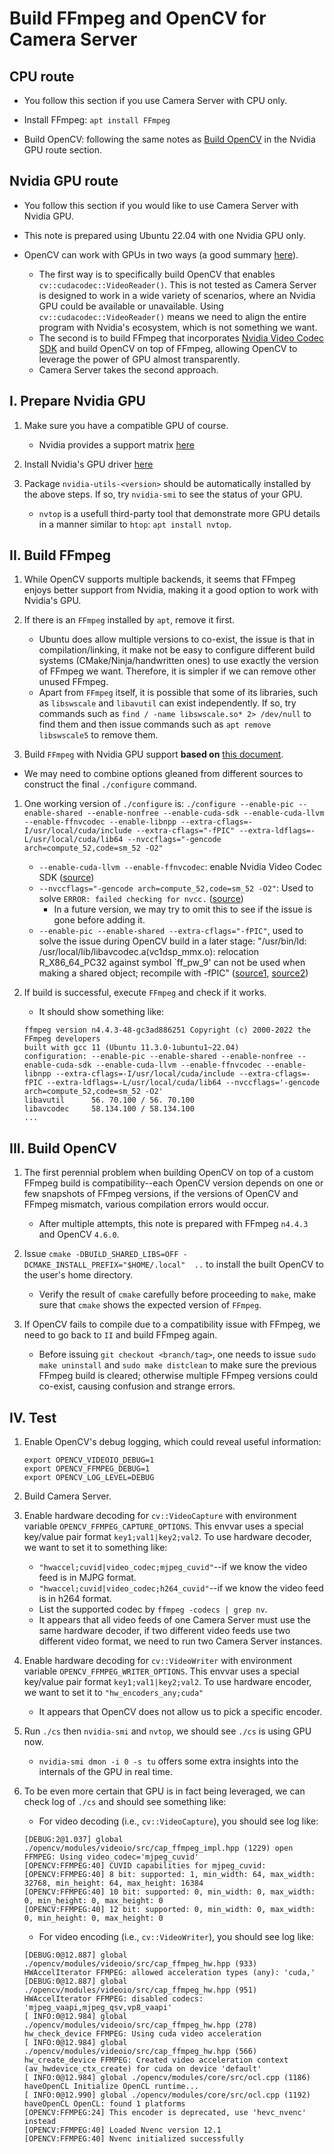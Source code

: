 # Build FFmpeg and OpenCV for Camera Server

## CPU route

* You follow this section if you use Camera Server with CPU only.

* Install FFmpeg: `apt install FFmpeg`

* Build OpenCV: following the same notes as [Build OpenCV](#iii-build-opencv)
in the Nvidia GPU route section.

## Nvidia GPU route

* You follow this section if you would like to use Camera Server with Nvidia GPU.

* This note is prepared using Ubuntu 22.04 with one Nvidia GPU only.

* OpenCV can work with GPUs in two ways (a good summary
[here](https://forum.opencv.org/t/trouble-using-nvdia-hardware-decoder-when-streaming-from-camera/7908/11)).
  * The first way is to specifically build OpenCV that enables
    `cv::cudacodec::VideoReader()`. This is not tested as Camera Server
    is designed to work in a wide variety of scenarios, where an Nvidia GPU
    could be available or unavailable. Using `cv::cudacodec::VideoReader()`
    means we need to align the entire program with Nvidia's ecosystem, which
    is not something we want.
  * The second is to build FFmpeg that incorporates
    [Nvidia Video Codec SDK](https://developer.nvidia.com/video-codec-sdk) and
    build OpenCV on top of FFmpeg, allowing OpenCV to leverage the power of
    GPU almost transparently.
  * Camera Server takes the second approach.

## I. Prepare Nvidia GPU

1. Make sure you have a compatible GPU of course.
    * Nvidia provides a support matrix
  [here](https://developer.nvidia.com/video-encode-and-decode-gpu-support-matrix-new)

2. Install Nvidia's GPU driver
    [here](https://docs.nvidia.com/datacenter/tesla/tesla-installation-notes/index.html#package-manager)

3. Package `nvidia-utils-<version>` should be automatically installed by the
above steps. If so, try `nvidia-smi` to see the status of your GPU.
    * `nvtop` is a usefull third-party tool that demonstrate more GPU details
    in a manner similar to `htop`: `apt install nvtop`.

## II. Build FFmpeg

1. While OpenCV supports multiple backends, it seems that FFmpeg enjoys
better support from Nvidia, making it a good option to work with Nvidia's GPU.

1. If there is an `FFmpeg` installed by `apt`, remove it first.
    * Ubuntu does allow multiple versions to co-exist, the issue is that
    in compilation/linking, it make not be easy to configure different build
    systems (CMake/Ninja/handwritten ones) to use exactly the version of
    FFmpeg we want. Therefore, it is simpler if we can remove other
    unused FFmpeg.
    * Apart from `FFmpeg` itself, it is possible that some of its libraries,
    such as `libswscale` and `libavutil` can exist independently. If so, try
    commands such as `find / -name libswscale.so* 2> /dev/null` to find them
    and then issue commands such as `apt remove libswscale5` to remove them.

1. Build `FFmpeg` with Nvidia GPU support **based on**
[this document](https://docs.nvidia.com/video-technologies/video-codec-sdk/pdf/Using_FFmpeg_with_NVIDIA_GPU_Hardware_Acceleration.pdf).

  * We may need to combine options gleaned from different sources to
  construct the final `./configure` command.

1. One working version of `./configure` is: `./configure --enable-pic --enable-shared --enable-nonfree --enable-cuda-sdk --enable-cuda-llvm --enable-ffnvcodec --enable-libnpp --extra-cflags=-I/usr/local/cuda/include --extra-cflags="-fPIC" --extra-ldflags=-L/usr/local/cuda/lib64 --nvccflags="-gencode arch=compute_52,code=sm_52 -O2"`

    * `--enable-cuda-llvm --enable-ffnvcodec`: enable Nvidia Video Codec SDK
  ([source](https://trac.ffmpeg.org/wiki/HWAccelIntro))
    * `--nvccflags="-gencode arch=compute_52,code=sm_52 -O2"`: Used to solve
  `ERROR: failed checking for nvcc.` ([source](https://docs.nvidia.com/video-technologies/video-codec-sdk/pdf/Using_FFmpeg_with_NVIDIA_GPU_Hardware_Acceleration.pdf))
        * In a future version, we may try to omit this to see if the issue
        is gone before adding it.
    * `--enable-pic --enable-shared --extra-cflags="-fPIC"`, used to solve
    the issue during OpenCV build in a later stage: "/usr/bin/ld:
    /usr/local/lib/libavcodec.a(vc1dsp_mmx.o):
    relocation R_X86_64_PC32 against symbol `ff_pw_9' can not be used when
    making a shared object; recompile with -fPIC"
    ([source1](https://www.twblogs.net/a/5ef71a3c209c567d16133dae),
    [source2](https://askubuntu.com/questions/1292968/error-when-installing-opencv-any-version-on-ubuntu-18-04))

1. If build is successful, execute `FFmpeg` and check if it works.
    * It should show something like:

    ```
    ffmpeg version n4.4.3-48-gc3ad886251 Copyright (c) 2000-2022 the FFmpeg developers
    built with gcc 11 (Ubuntu 11.3.0-1ubuntu1~22.04)
    configuration: --enable-pic --enable-shared --enable-nonfree --enable-cuda-sdk --enable-cuda-llvm --enable-ffnvcodec --enable-libnpp --extra-cflags=-I/usr/local/cuda/include --extra-cflags=-fPIC --extra-ldflags=-L/usr/local/cuda/lib64 --nvccflags='-gencode arch=compute_52,code=sm_52 -O2'
    libavutil      56. 70.100 / 56. 70.100
    libavcodec     58.134.100 / 58.134.100
    ...
    ```

## III. Build OpenCV

1. The first perennial problem when building OpenCV on top of a custom FFmpeg
build is compatibility--each OpenCV version depends on one or few snapshots of
FFmpeg versions, if the versions of OpenCV and FFmpeg mismatch, various
compilation errors would occur.
    * After multiple attempts, this note is prepared with FFmpeg `n4.4.3`
    and OpenCV `4.6.0`.

1. Issue `cmake -DBUILD_SHARED_LIBS=OFF -DCMAKE_INSTALL_PREFIX="$HOME/.local"  ..`
to install the built OpenCV to the user's home directory.
    * Verify the result of `cmake` carefully before proceeding to `make`,
    make sure that `cmake` shows the expected version of `FFmpeg`.

1. If OpenCV fails to compile due to a compatibility issue with FFmpeg, we need
to go back to `II` and build FFmpeg again.
    * Before issuing `git checkout <branch/tag>`, one needs to issue
    `sudo make uninstall` and `sudo make distclean` to make sure the previous
    FFmpeg build is cleared; otherwise multiple FFmpeg versions could co-exist,
    causing confusion and strange errors.

## IV. Test

1. Enable OpenCV's debug logging, which could reveal useful information:

    ```
    export OPENCV_VIDEOIO_DEBUG=1
    export OPENCV_FFMPEG_DEBUG=1
    export OPENCV_LOG_LEVEL=DEBUG
    ```

1. Build Camera Server.

1. Enable hardware decoding for `cv::VideoCapture` with environment variable
`OPENCV_FFMPEG_CAPTURE_OPTIONS`. This envvar uses a special key/value pair
format `key1;val1|key2;val2`. To use hardware decoder, we want to set it
to something like:
    * `"hwaccel;cuvid|video_codec;mjpeg_cuvid"`--if we know the video feed is in
    MJPG format.
    * `"hwaccel;cuvid|video_codec;h264_cuvid"`--if we know the video feed is in
    h264 format.
    * List the supported codec by `ffmpeg -codecs | grep nv`.
    * It appears that all video feeds of one Camera Server must use the
    same hardware decoder, if two different video feeds use two different
    video format, we need to run two Camera Server instances.

1. Enable hardware decoding for `cv::VideoWriter` with environment variable
`OPENCV_FFMPEG_WRITER_OPTIONS`. This envvar uses a special key/value pair
format `key1;val1|key2;val2`. To use hardware encoder, we want to set it
to `"hw_encoders_any;cuda"`
    * It appears that OpenCV does not allow us to pick a specific encoder.

1. Run `./cs` then `nvidia-smi` and `nvtop`, we should see `./cs` is using GPU
now.
    * `nvidia-smi dmon -i 0 -s tu` offers some extra insights into the internals
    of the GPU in real time.

1. To be even more certain that GPU is in fact being leveraged, we can check
log of `./cs` and should see something like:
    * For video decoding (i.e., `cv::VideoCapture`), you should see log like:

    ```
    [DEBUG:2@1.037] global ./opencv/modules/videoio/src/cap_ffmpeg_impl.hpp (1229) open FFMPEG: Using video_codec='mjpeg_cuvid'
    [OPENCV:FFMPEG:40] CUVID capabilities for mjpeg_cuvid:
    [OPENCV:FFMPEG:40] 8 bit: supported: 1, min_width: 64, max_width: 32768, min_height: 64, max_height: 16384
    [OPENCV:FFMPEG:40] 10 bit: supported: 0, min_width: 0, max_width: 0, min_height: 0, max_height: 0
    [OPENCV:FFMPEG:40] 12 bit: supported: 0, min_width: 0, max_width: 0, min_height: 0, max_height: 0
    ```

    * For video encoding (i.e., `cv::VideoWriter`), you should see log like:

    ```
    [DEBUG:0@12.887] global ./opencv/modules/videoio/src/cap_ffmpeg_hw.hpp (933) HWAccelIterator FFMPEG: allowed acceleration types (any): 'cuda,'
    [DEBUG:0@12.887] global ./opencv/modules/videoio/src/cap_ffmpeg_hw.hpp (951) HWAccelIterator FFMPEG: disabled codecs: 'mjpeg_vaapi,mjpeg_qsv,vp8_vaapi'
    [ INFO:0@12.984] global ./opencv/modules/videoio/src/cap_ffmpeg_hw.hpp (278) hw_check_device FFMPEG: Using cuda video acceleration
    [ INFO:0@12.984] global ./opencv/modules/videoio/src/cap_ffmpeg_hw.hpp (566) hw_create_device FFMPEG: Created video acceleration context (av_hwdevice_ctx_create) for cuda on device 'default'
    [ INFO:0@12.984] global ./opencv/modules/core/src/ocl.cpp (1186) haveOpenCL Initialize OpenCL runtime...
    [ INFO:0@12.990] global ./opencv/modules/core/src/ocl.cpp (1192) haveOpenCL OpenCL: found 1 platforms
    [OPENCV:FFMPEG:24] This encoder is deprecated, use 'hevc_nvenc' instead
    [OPENCV:FFMPEG:40] Loaded Nvenc version 12.1
    [OPENCV:FFMPEG:40] Nvenc initialized successfully
    ```
